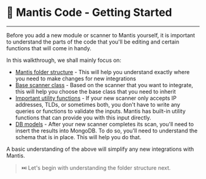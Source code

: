 # 📖 Mantis Code - Getting Started
---

Before you add a new module or scanner to Mantis yourself, it is important to understand the parts of the code that you'll be editing and certain functions that will come in handy.

In this walkthrough, we shall mainly focus on:

- [Mantis folder structure](/./mantis/basics-mantis-code/folder-structure.md) - This will help you understand exactly where you need to make changes for new integrations
- [Base scanner class](/./mantis/basics-mantis-code/scanner-base-class.md) - Based on the scanner that you want to integrate, this will help you choose the base class that you need to inherit
- [Important utility functions](/./mantis/basics-mantis-code/important-utils.md) - If your new scanner only accepts IP addresses, TLDs, or sometimes both, you don't have to write any queries or functions to validate the inputs. Mantis has built-in utility functions that can provide you with this input directly. 
- [DB models](/./mantis/basics-mantis-code/db-models.md) - After your new scanner completes its scan, you'll need to insert the results into MongoDB. To do so, you'll need to understand the schema that is in place. This will help you do that.

A basic understanding of the above will simplify any new integrations with Mantis.

> ⏭️ Let's begin with understanding the folder structure next.
